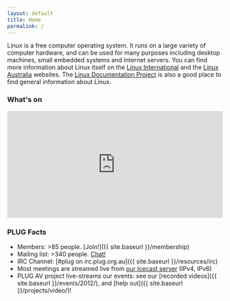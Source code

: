 ```yaml
---
layout: default
title: Home
permalink: /
---
```


Linux is a free computer operating system. It runs on a large variety of computer hardware, and can be used for many purposes including desktop machines, small embedded systems and Internet servers. You can find more information about Linux itself on the [Linux International](http://www.li.org/) and the [Linux Australia](http://www.linux.org.au/linux) websites. The [Linux Documentation Project](http://mirror.linux.org.au/LDP/) is also a good place to find general information about Linux.

### What's on

<iframe src="https://www.google.com/calendar/embed?showTitle=0&amp;showNav=0&amp;showDate=0&amp;showPrint=0&amp;showTabs=0&amp;showCalendars=0&amp;mode=AGENDA&amp;height=200&amp;wkst=1&amp;bgcolor=%23FFFFFF&amp;src=president%40plug.org.au&amp;color=%23182C57&amp;ctz=Australia%2FPerth" style=" border-width:0 " width="100%" height="250" frameborder="0" scrolling="no"></iframe>

### PLUG Facts

*   Members: >85 people. [Join!]({{ site.baseurl }}/membership)
*   Mailing list: >340 people. [Chat!](http://lists.plug.org.au/mailman/listinfo/plug)
*   IRC Channel: [#plug on irc.plug.org.au]({{ site.baseurl }}/resources/irc)
*   Most meetings are streamed live from [our Icecast server](http://54.251.52.124:8000/) (IPv4, IPv6)
*   PLUG AV project live-streams our events: see our [recorded videos]({{ site.baseurl }}/events/2012/), and [help out]({{ site.baseurl }}/projects/video/)!
